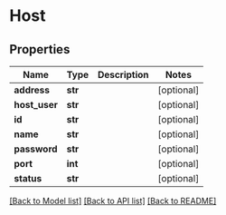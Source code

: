 # Host

## Properties
Name | Type | Description | Notes
------------ | ------------- | ------------- | -------------
**address** | **str** |  | [optional] 
**host_user** | **str** |  | [optional] 
**id** | **str** |  | [optional] 
**name** | **str** |  | [optional] 
**password** | **str** |  | [optional] 
**port** | **int** |  | [optional] 
**status** | **str** |  | [optional] 

[[Back to Model list]](../README.md#documentation-for-models) [[Back to API list]](../README.md#documentation-for-api-endpoints) [[Back to README]](../README.md)



